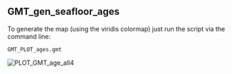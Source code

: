 ## GMT_gen_seafloor_ages

To generate the map (using the viridis colormap) just run the script via the command line:
```shell
GMT_PLOT_ages.gmt

```

![PLOT_GMT_age_all4](https://user-images.githubusercontent.com/23025878/59592798-082a0380-90f1-11e9-861f-66a6e46deff0.png)
